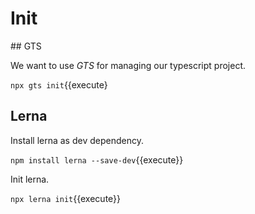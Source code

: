 # Init

## GTS

We want to use *GTS* for managing our typescript project.

`npx gts init`{{execute}

## Lerna

Install lerna as dev dependency.

`npm install lerna --save-dev`{{execute}}

Init lerna.

`npx lerna init`{{execute}}
